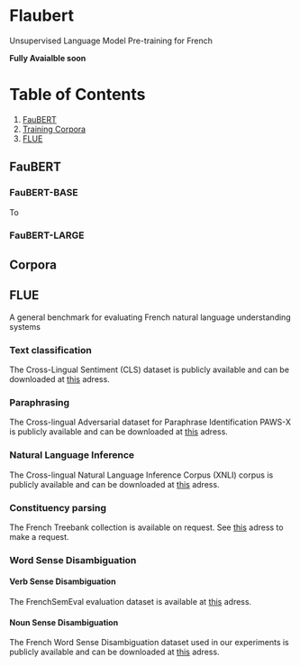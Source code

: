 # Flaubert
Unsupervised Language Model Pre-training for French 

**Fully Avaialble soon**

# Table of Contents
1. [FauBERT](#FauBERT)
2. [Training Corpora](#Corpora)
2. [FLUE](#FLUE)

## FauBERT

### FauBERT-BASE
To 

### FauBERT-LARGE

## Corpora

## FLUE
A general benchmark for evaluating French natural language understanding systems

### Text classification
The Cross-Lingual Sentiment (CLS) dataset is publicly available and can be downloaded at [this](https://webis.de/data/webis-cls-10.html) adress.

### Paraphrasing
The Cross-lingual Adversarial dataset for Paraphrase Identification PAWS-X is publicly available and can be downloaded at [this](https://github.com/google-research-datasets/paws) adress.

### Natural Language Inference
The Cross-lingual Natural Language Inference Corpus (XNLI) corpus is publicly available and can be downloaded at [this](https://www.nyu.edu/projects/bowman/xnli/) adress.

### Constituency parsing
The French Treebank collection is available on request. See [this](http://dokufarm.phil.hhu.de/spmrl2014/) adress to make a request. 

### Word Sense Disambiguation
#### Verb Sense Disambiguation
The FrenchSemEval evaluation dataset is available at [this](http://www.llf.cnrs.fr/dataset/fse/) adress.

#### Noun Sense Disambiguation
The French Word Sense Disambiguation dataset used in our experiments is publicly available and can be downloaded at [this](https://zenodo.org/record/3549806) adress. 



